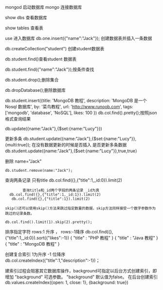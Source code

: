 

mongod 启动数据库
mongo  连接数据库

show dbs 查看数据库

show tables 查看表
 
 use 进入数据库
 db.one.insert({"name":"Jack"}); 创建数据表并插入一条数据

 db.createCollection("student") 创建student数据表

 db.student.find()查看student 数据表

 db.student.find({"name":"Jack"});按条件查找

 db.student.drop();删除集合

 db.dropDatabase();删除数据库

 db.student.insert({title: 'MongoDB 教程', 
    description: 'MongoDB 是一个 Nosql 数据库',
    by: '菜鸟教程',
    url: 'http://www.runoob.com',
    tags: ['mongodb', 'database', 'NoSQL'],
    likes: 100
})
db.col.find().pretty();按照json格式查询结果

db.update({name:"Jack"},{$set:{name:"Lucy"}})


更新多条
	db.student.update({name:"Jack"},{$set:{name:"Lucy"}},{multi:true});
											在没有数据更新的时候是否插入		是否更新多条数据	
	db.student.update({name:"Jack"},{$set:{name:"Lucy"}},true,true）

删除 name="Jack"

	db.student.remove(name:"Jack");

查询两条记录
	只有title
	 db.col.find({},{"title":1,_id:0}).limit(2)

			查询title和_id两个字段的两条记录 _id为真
	  db.col.find({},{"title":1,_id:1}).limit(2)
	   db.col.find({},{"title":1}).limit(2)

	skip()还可以使用skip()方法来跳过指定数量的数据，skip方法同样接受一个数字参数作为跳过的记录条数。

	db.col.find().limit(1).skip(2).pretty();
排序指定字符  rows:1 升序 ，
			 rows:-1降序
db.col.find({},{"title":1,_id:0}).sort({"likes":-1})
{ "title" : "PHP 教程" }
{ "title" : "Java 教程" }
{ "title" : "MongoDB 教程" }


创建复合索引 1为升序 -1 位降序
db.col.createIndex({"title":1,"description":-1})；

建索引过程会阻塞其它数据库操作，background可指定以后台方式创建索引，即增加 "background" 可选参数。 "background" 默认值为false。
在后台创建索引
db.values.createIndex({open: 1, close: 1}, {background: true})
